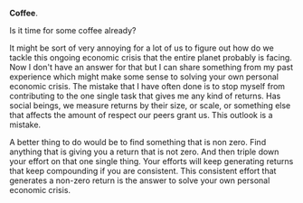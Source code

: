 **Coffee**.

Is it time for some coffee already?

It might be sort of very annoying for a lot of us to figure out how do we tackle this ongoing economic crisis that the entire planet probably is facing. Now I don't have an answer for that but I can share something from my past experience which might make some sense to solving your own personal economic crisis. The mistake that I have often done is to stop myself from contributing to the one single task that gives me any kind of returns. Has social beings, we measure returns by their size, or scale, or something else that affects the amount of respect our peers grant us. This outlook is a mistake.

A better thing to do would be to find something that is non zero. Find anything that is giving you a return that is not zero. And then triple down your effort on that one single thing. Your efforts will keep generating returns that keep compounding if you are consistent. This consistent effort that generates a non-zero return is the answer to solve your own personal economic crisis.
